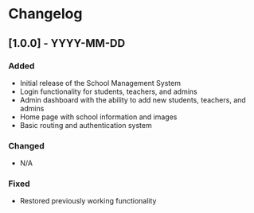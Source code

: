 # Changelog

## [1.0.0] - YYYY-MM-DD

### Added
- Initial release of the School Management System
- Login functionality for students, teachers, and admins
- Admin dashboard with the ability to add new students, teachers, and admins
- Home page with school information and images
- Basic routing and authentication system

### Changed
- N/A

### Fixed
- Restored previously working functionality